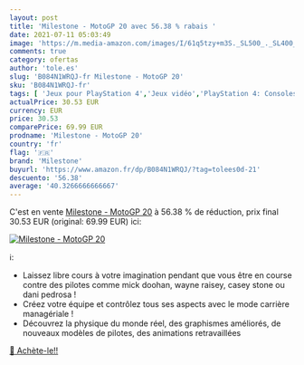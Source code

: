 ```yaml
---
layout: post
title: 'Milestone - MotoGP 20 avec 56.38 % rabais '
date: 2021-07-11 05:03:49
image: 'https://m.media-amazon.com/images/I/61q5tzy+m3S._SL500_._SL400_.jpg'
comments: true
category: ofertas
author: 'tole.es'
slug: 'B084N1WRQJ-fr Milestone - MotoGP 20'
sku: 'B084N1WRQJ-fr'
tags: [ 'Jeux pour PlayStation 4','Jeux vidéo','PlayStation 4: Consoles, jeux et accessoires','milestone', ]
actualPrice: 30.53 EUR
currency: EUR
price: 30.53
comparePrice: 69.99 EUR
prodname: 'Milestone - MotoGP 20'
country: 'fr'
flag: '🇫🇷'
brand: 'Milestone'
buyurl: 'https://www.amazon.fr/dp/B084N1WRQJ/?tag=tolees0d-21'
descuento: '56.38'
average: '40.3266666666667'
---
```


C'est en vente [Milestone - MotoGP 20](https://www.amazon.fr/dp/B084N1WRQJ/?tag=tolees0d-21)  à  56.38 % de réduction, prix final  30.53 EUR (original: 69.99 EUR) ici:

[![Milestone - MotoGP 20](https://m.media-amazon.com/images/I/61q5tzy+m3S._SL500_._SL400_.jpg)](https://www.amazon.fr/dp/B084N1WRQJ/?tag=tolees0d-21)

ℹ️:

- Laissez libre cours à votre imagination pendant que vous être en course contre des pilotes comme mick doohan, wayne raisey, casey stone ou dani pedrosa !
- Créez votre équipe et contrôlez tous ses aspects avec le mode carrière managériale !
- Découvrez la physique du monde réel, des graphismes améliorés, de nouveaux modèles de pilotes, des animations retravaillées

[🛒 Achète-le!!](https://www.amazon.fr/dp/B084N1WRQJ/?tag=tolees0d-21)
